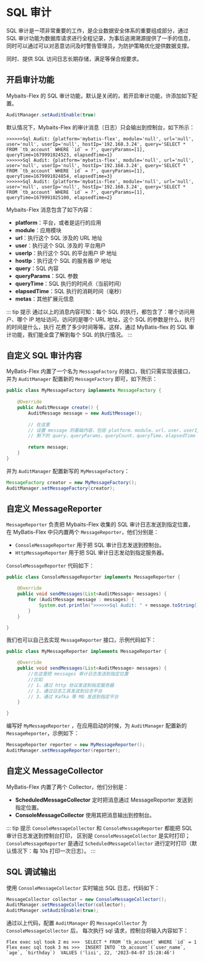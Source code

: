 # SQL 审计

SQL 审计是一项非常重要的工作，是企业数据安全体系的重要组成部分，通过 SQL 审计功能为数据库请求进行全程记录，为事后追溯溯源提供了一手的信息，同时可以通过可以对恶意访问及时警告管理员，为防护策略优化提供数据支撑。

同时、提供 SQL 访问日志长期存储，满足等保合规要求。

## 开启审计功能<Badge type="tip" text="^1.0.5" />

Mybaits-Flex 的 SQL 审计功能，默认是关闭的，若开启审计功能，许添加如下配置。

```java
AuditManager.setAuditEnable(true)
```

默认情况下，Mybaits-Flex 的审计消息（日志）只会输出到控制台，如下所示：

```
>>>>>>Sql Audit: {platform='mybatis-flex', module='null', url='null', user='null', userIp='null', hostIp='192.168.3.24', query='SELECT * FROM `tb_account` WHERE `id` = ?', queryParams=[1], queryTime=1679991024523, elapsedTime=1}
>>>>>>Sql Audit: {platform='mybatis-flex', module='null', url='null', user='null', userIp='null', hostIp='192.168.3.24', query='SELECT * FROM `tb_account` WHERE `id` = ?', queryParams=[1], queryTime=1679991024854, elapsedTime=3}
>>>>>>Sql Audit: {platform='mybatis-flex', module='null', url='null', user='null', userIp='null', hostIp='192.168.3.24', query='SELECT * FROM `tb_account` WHERE `id` = ?', queryParams=[1], queryTime=1679991025100, elapsedTime=2}
```

Mybaits-Flex 消息包含了如下内容：

- **platform**：平台，或者是运行的应用
- **module**：应用模块
- **url**：执行这个 SQL 涉及的 URL 地址
- **user**：执行这个 SQL 涉及的 平台用户
- **userIp**：执行这个 SQL 的平台用户 IP 地址
- **hostIp**：执行这个 SQL 的服务器 IP 地址
- **query**：SQL 内容
- **queryParams**：SQL 参数
- **queryTime**：SQL 执行的时间点（当前时间）
- **elapsedTime**：SQL 执行的消耗时间（毫秒）
- **metas**：其他扩展元信息

::: tip 提示
通过以上的消息内容可知：每个 SQL 的执行，都包含了：哪个访问用户、哪个 IP 地址访问，访问的是哪个 URL 地址，这个 SQL 的参数是什么，执行的时间是什么，执行 
花费了多少时间等等。这样，通过 MyBatis-flex 的 SQL 审计功能，我们能全盘了解到每个 SQL 的执行情况。
:::


## 自定义 SQL 审计内容

MyBatis-Flex 内置了一个名为 `MessageFactory` 的接口，我们只需实现该接口，并为 `AuditManager` 配置新的 `MessageFactory` 即可，如下所示：

```java
public class MyMessageFactory implements MessageFactory {
    
    @Override
    public AuditMessage create() {
        AuditMessage message = new AuditMessage();
       
        // 在这里
        // 设置 message 的基础内容，包括 platform、module、url、user、userIp、hostIp 内容
        // 剩下的 query、queryParams、queryCount、queryTime、elapsedTime 为 mybatis-flex 设置
        
        return message;
    }
}
```

并为 `AuditManager` 配置新写的 `MyMessageFactory`：

```java
MessageFactory creator = new MyMessageFactory();
AuditManager.setMessageFactory(creator);
```



## 自定义 MessageReporter

`MessageReporter` 负责把 Mybaits-Flex 收集的 SQL 审计日志发送到指定位置，在 MyBatis-Flex 中只内置两个
`MessageReporter`，他们分别是：

- `ConsoleMessageReporter` 用于把 SQL 审计日志发送到控制台。
- `HttpMessageReporter` 用于把 SQL 审计日志发动到指定服务器。


`ConsoleMessageReporter` 代码如下：

```java
public class ConsoleMessageReporter implements MessageReporter {

    @Override
    public void sendMessages(List<AuditMessage> messages) {
        for (AuditMessage message : messages) {
            System.out.println(">>>>>>Sql Audit: " + message.toString());
        }
    }

}
```

我们也可以自己去实现 `MessageReporter` 接口，示例代码如下：

```java
public class MyMessageReporter implements MessageReporter {

    @Override
    public void sendMessages(List<AuditMessage> messages) {
        //在这里把 messages 审计日志发送到指定位置
        //比如 
        // 1、通过 http 协议发送到指定服务器
        // 2、通过日志工具发送到日志平台
        // 3、通过 Kafka 等 MQ 发送到指定平台
    }

}
```

编写好 `MyMessageReporter` ，在应用启动的时候，为 `AuditManager` 配置新的 `MessageReporter`，示例如下：

```java
MessageReporter reporter = new MyMessageReporter();
AuditManager.setMessageReporter(reporter);
```

## 自定义 MessageCollector

MyBatis-Flex 内置了两个 Collector，他们分别是：

- **ScheduledMessageCollector** 定时把消息通过 MessageReporter 发送到指定位置。
- **ConsoleMessageCollector** 使用其把消息输出到控制台。

::: tip 提示
`ConsoleMessageCollector` 和 `ConsoleMessageReporter` 都能把 SQL 审计日志发送到控制台打印，
区别是 `ConsoleMessageCollector` 是实时打印；`ConsoleMessageReporter` 是通过 `ScheduledMessageCollector`
进行定时打印（默认情况下：每 10s 打印一次日志）。
:::

## SQL 调试输出

使用 `ConsoleMessageCollector` 实时输出 SQL 日志，代码如下：

```java
MessageCollector collector = new ConsoleMessageCollector();
AuditManager.setMessageCollector(collector);
AuditManager.setAuditEnable(true);
```
通过以上代码，配置 `AuditManager` 的 `MessageCollector` 为 `ConsoleMessageCollector` 后，
每次执行 sql 请求，控制台将输入内容如下：

```
Flex exec sql took 2 ms >>>  SELECT * FROM `tb_account` WHERE `id` = 1
Flex exec sql took 3 ms >>>  INSERT INTO `tb_account`(`user_name`, `age`, `birthday`)  VALUES ('lisi', 22, '2023-04-07 15:28:46')
```